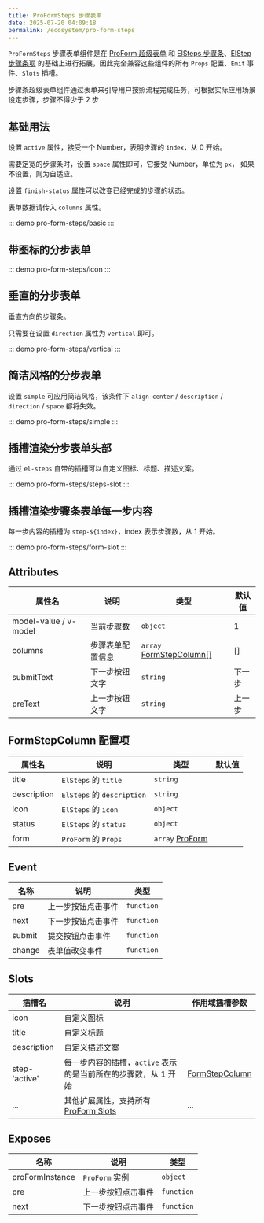 ```yaml
---
title: ProFormSteps 步骤表单
date: 2025-07-20 04:09:18
permalink: /ecosystem/pro-form-steps
---
```


`ProFormSteps` 步骤表单组件是在 [ProForm 超级表单](/ecosystem/pro-form/basic) 和 [ElSteps 步骤条](https://element-plus.org/zh-CN/component/steps.html)、[ElStep 步骤条项](https://element-plus.org/zh-CN/component/steps.html) 的基础上进行拓展，因此完全兼容这些组件的所有 `Props` 配置、`Emit` 事件、`Slots` 插槽。

步骤条超级表单组件通过表单来引导用户按照流程完成任务，可根据实际应用场景设定步骤，步骤不得少于 2 步

## 基础用法

设置 `active` 属性，接受一个 Number，表明步骤的 `index`，从 0 开始。

需要定宽的步骤条时，设置 `space` 属性即可，它接受 Number，单位为 `px`， 如果不设置，则为自适应。

设置 `finish-status` 属性可以改变已经完成的步骤的状态。

表单数据请传入 `columns` 属性。

::: demo
pro-form-steps/basic
:::

## 带图标的分步表单

::: demo
pro-form-steps/icon
:::

## 垂直的分步表单

垂直方向的步骤条。

只需要在设置 `direction` 属性为 `vertical` 即可。

::: demo
pro-form-steps/vertical
:::

## 简洁风格的分步表单

设置 `simple` 可应用简洁风格，该条件下 `align-center` / `description` / `direction` / `space` 都将失效。

::: demo
pro-form-steps/simple
:::

## 插槽渲染分步表单头部

通过 `el-steps` 自带的插槽可以自定义图标、标题、描述文案。

::: demo
pro-form-steps/steps-slot
:::

## 插槽渲染步骤条表单每一步内容

每一步内容的插槽为 `step-${index}`，index 表示步骤数，从 1 开始。

::: demo
pro-form-steps/form-slot
:::

## Attributes

| 属性名                | 说明             | 类型                                               | 默认值 |
| --------------------- | ---------------- | -------------------------------------------------- | ------ |
| model-value / v-model | 当前步骤数       | `object`                                           | 1      |
| columns               | 步骤表单配置信息 | `array` [FormStepColumn[]](#formstepcolumn-配置项) | []     |
| submitText            | 下一步按钮文字   | `string`                                           | 下一步 |
| preText               | 上一步按钮文字   | `string`                                           | 上一步 |

## FormStepColumn 配置项

| 属性名      | 说明                       | 类型                                                     | 默认值 |
| ----------- | -------------------------- | -------------------------------------------------------- | ------ |
| title       | `ElSteps` 的 `title`       | `string`                                                 |        |
| description | `ElSteps` 的 `description` | `string`                                                 |        |
| icon        | `ElSteps` 的 `icon`        | `object` <Tip content="Component" />                     |        |
| status      | `ElSteps` 的 `status`      | `object`                                                 |        |
| form        | `ProForm` 的 `Props`       | `array` [ProForm](/ecosystem/pro-form/config#attributes) |        |

## Event

| 名称   | 说明               | 类型                                                                                                                          |
| ------ | ------------------ | ----------------------------------------------------------------------------------------------------------------------------- |
| pre    | 上一步按钮点击事件 | `function` <Tip content="(currentIndex: number) => void" />                                                                   |
| next   | 下一步按钮点击事件 | `function` <Tip content="(currentIndex: number, currentModel: Record<string, any>, allModel: Record<string, any>) => void" /> |
| submit | 提交按钮点击事件   | `function` <Tip content="(currentIndex: number, currentModel: Record<string, any>, allModel: Record<string, any>) => void" /> |
| change | 表单值改变事件     | `function` <Tip content="(value: unknown, model: Record<string, any>, column: FormItemColumnProps) => void" />                |

## Slots

| 插槽名        | 说明                                                                     | 作用域插槽参数                                                                            |
| ------------- | ------------------------------------------------------------------------ | ----------------------------------------------------------------------------------------- |
| icon          | 自定义图标                                                               | <Tip content="{ icon, title, description }" />                                            |
| title         | 自定义标题                                                               | <Tip content="{ icon, title, description }" />                                            |
| description   | 自定义描述文案                                                           | <Tip content="{ icon, title, description }" />                                            |
| step-'active' | 每一步内容的插槽，`active` 表示的是当前所在的步骤数，从 1 开始           | [FormStepColumn](#formstepcolumn-配置项) <Tip content="formStepColumn: FormStepColumn" /> |
| ...           | 其他扩展属性，支持所有 [ProForm Slots](/ecosystem/pro-form/config#slots) | ...                                                                                       |

## Exposes

| 名称            | 说明               | 类型                                               |
| --------------- | ------------------ | -------------------------------------------------- |
| proFormInstance | `ProForm` 实例     | `object` <Tip content="ProFormInstance \| null" /> |
| pre             | 上一步按钮点击事件 | `function` <Tip content="() => void" />            |
| next            | 下一步按钮点击事件 | `function` <Tip content="() => void" />            |
